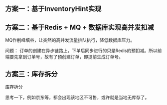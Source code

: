 ## 方案一：基于InventoryHint实现

## 方案二：基于Redis + MQ + 数据库实现高并发扣减
MQ作削峰填谷，让突然的高并发流量排队执行，降低数据库压力。

问题：
订单的创建在异步链路上，下单后同步进行的只是Redis的预扣减。所以前端要先拿到订单号，故有了预创建订单，即提前生成订单号。
## 方案三：库存拆分
库存拆分

思考一下，例如京东等，都会出现该地区不可售，或许就是当地无库存了。
